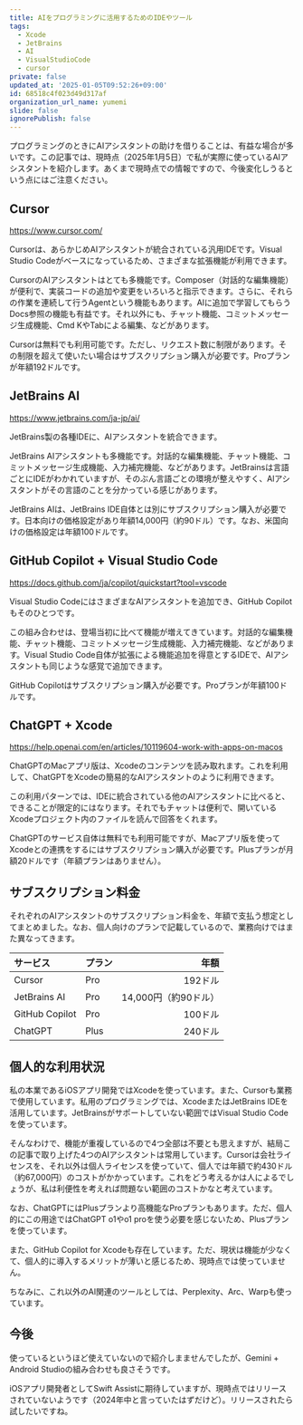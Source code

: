 ```yaml
---
title: AIをプログラミングに活用するためのIDEやツール
tags:
  - Xcode
  - JetBrains
  - AI
  - VisualStudioCode
  - cursor
private: false
updated_at: '2025-01-05T09:52:26+09:00'
id: 68518c4f023d49d317af
organization_url_name: yumemi
slide: false
ignorePublish: false
---
```


プログラミングのときにAIアシスタントの助けを借りることは、有益な場合が多いです。この記事では、現時点（2025年1月5日）で私が実際に使っているAIアシスタントを紹介します。あくまで現時点での情報ですので、今後変化しうるという点にはご注意ください。

## Cursor

https://www.cursor.com/

Cursorは、あらかじめAIアシスタントが統合されている汎用IDEです。Visual Studio Codeがベースになっているため、さまざまな拡張機能が利用できます。

CursorのAIアシスタントはとても多機能です。Composer（対話的な編集機能）が便利で、実装コードの追加や変更をいろいろと指示できます。さらに、それらの作業を連続して行うAgentという機能もあります。AIに追加で学習してもらうDocs参照の機能も有益です。それ以外にも、チャット機能、コミットメッセージ生成機能、Cmd KやTabによる編集、などがあります。

Cursorは無料でも利用可能です。ただし、リクエスト数に制限があります。その制限を超えて使いたい場合はサブスクリプション購入が必要です。Proプランが年額192ドルです。

## JetBrains AI

https://www.jetbrains.com/ja-jp/ai/

JetBrains製の各種IDEに、AIアシスタントを統合できます。

JetBrains AIアシスタントも多機能です。対話的な編集機能、チャット機能、コミットメッセージ生成機能、入力補完機能、などがあります。JetBrainsは言語ごとにIDEがわかれていますが、そのぶん言語ごとの環境が整えやすく、AIアシスタントがその言語のことを分かっている感じがあります。

JetBrains AIは、JetBrains IDE自体とは別にサブスクリプション購入が必要です。日本向けの価格設定があり年額14,000円（約90ドル）です。なお、米国向けの価格設定は年額100ドルです。

## GitHub Copilot + Visual Studio Code

https://docs.github.com/ja/copilot/quickstart?tool=vscode

Visual Studio CodeにはさまざまなAIアシスタントを追加でき、GitHub Copilotもそのひとつです。

この組み合わせは、登場当初に比べて機能が増えてきています。対話的な編集機能、チャット機能、コミットメッセージ生成機能、入力補完機能、などがあります。Visual Studio Code自体が拡張による機能追加を得意とするIDEで、AIアシスタントも同じような感覚で追加できます。

GitHub Copilotはサブスクリプション購入が必要です。Proプランが年額100ドルです。

## ChatGPT + Xcode

https://help.openai.com/en/articles/10119604-work-with-apps-on-macos

ChatGPTのMacアプリ版は、Xcodeのコンテンツを読み取れます。これを利用して、ChatGPTをXcodeの簡易的なAIアシスタントのように利用できます。

この利用パターンでは、IDEに統合されている他のAIアシスタントに比べると、できることが限定的にはなります。それでもチャットは便利で、開いているXcodeプロジェクト内のファイルを読んで回答をくれます。

ChatGPTのサービス自体は無料でも利用可能ですが、Macアプリ版を使ってXcodeとの連携をするにはサブスクリプション購入が必要です。Plusプランが月額20ドルです（年額プランはありません）。

## サブスクリプション料金

それぞれのAIアシスタントのサブスクリプション料金を、年額で支払う想定としてまとめました。なお、個人向けのプランで記載しているので、業務向けではまた異なってきます。

| サービス | プラン | 年額 |
|:----|:----|----:|
| Cursor | Pro | 192ドル |
| JetBrains AI | Pro | 14,000円（約90ドル） |
| GitHub Copilot | Pro | 100ドル |
| ChatGPT | Plus | 240ドル |

## 個人的な利用状況

私の本業であるiOSアプリ開発ではXcodeを使っています。また、Cursorも業務で使用しています。私用のプログラミングでは、XcodeまたはJetBrains IDEを活用しています。JetBrainsがサポートしていない範囲ではVisual Studio Codeを使っています。

そんなわけで、機能が重複しているので4つ全部は不要とも思えますが、結局この記事で取り上げた4つのAIアシスタントは常用しています。Cursorは会社ライセンスを、それ以外は個人ライセンスを使っていて、個人では年額で約430ドル（約67,000円）のコストがかかっています。これをどう考えるかは人によるでしょうが、私は利便性を考えれば問題ない範囲のコストかなと考えています。

なお、ChatGPTにはPlusプランより高機能なProプランもあります。ただ、個人的にこの用途ではChatGPT o1やo1 proを使う必要を感じないため、Plusプランを使っています。

また、GitHub Copilot for Xcodeも存在しています。ただ、現状は機能が少なくて、個人的に導入するメリットが薄いと感じるため、現時点では使っていません。

ちなみに、これ以外のAI関連のツールとしては、Perplexity、Arc、Warpも使っています。

## 今後

使っているというほど使えていないので紹介しまませんでしたが、Gemini + Android Studioの組み合わせも良さそうです。

iOSアプリ開発者としてSwift Assistに期待していますが、現時点ではリリースされていないようです（2024年中と言っていたはずだけど）。リリースされたら試したいですね。
